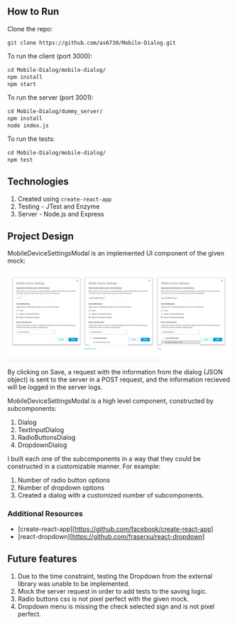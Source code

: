 ## How to Run

Clone the repo:
```
git clone https://github.com/as6730/Mobile-Dialog.git
```

To run the client (port 3000):
```
cd Mobile-Dialog/mobile-dialog/
npm install
npm start
```

To run the server (port 3001):
```
cd Mobile-Dialog/dummy_server/
npm install
node index.js
```

To run the tests:
```
cd Mobile-Dialog/mobile-dialog/
npm test
```

## Technologies

1. Created using `create-react-app`
2. Testing - JTest and Enzyme
3. Server - Node.js and Express


## Project Design

MobileDeviceSettingsModal is an implemented UI component of the given mock:

![ui_mockup](https://github.com/as6730/Mobile-Dialog/blob/master/mobile-dialog/mockup.png)

By clicking on Save, a request with the information from the dialog (JSON object) is sent to the server in a POST request, and the information recieved will be logged in the server logs. 

MobileDeviceSettingsModal is a high level component, constructed by subcomponents: 
1. Dialog
2. TextInputDialog
3. RadioButtonsDialog
4. DropdownDialog

I built each one of the subcomponents in a way that they could be constructed in a customizable manner. For example:
1. Number of radio button options
2. Number of dropdown options
3. Created a dialog with a customized number of subcomponents.

### Additional Resources
  * [create-react-app][https://github.com/facebook/create-react-app]
  * [react-dropdown][https://github.com/fraserxu/react-dropdown]

## Future features

1. Due to the time constraint, testing the Dropdown from the external library was unable to be implemented. 
2. Mock the server request in order to add tests to the saving logic.
3. Radio buttons css is not pixel perfect with the given mock.
4. Dropdown menu is missing the check selected sign and is not pixel perfect.
